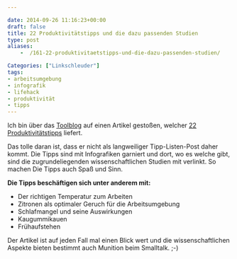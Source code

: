 ```yaml
---

date: 2014-09-26 11:16:23+00:00
draft: false
title: 22 Produktivitätstipps und die dazu passenden Studien
type: post
aliases:
    -  /161-22-produktivitaetstipps-und-die-dazu-passenden-studien/

Categories: ["Linkschleuder"]
tags:
- arbeitsumgebung
- infografik
- lifehack
- produktivität
- tipps
---
```


Ich bin über das [Toolblog](http://www.toolblog.de/2014/09/22-produktivitaetstipps-infografik/) auf einen Artikel gestoßen, welcher [22 Produktivitätstipps](http://blog.surepayroll.com/22-powerful-productivity-hacks-for-small-business/) liefert.

Das tolle daran ist, dass er nicht als langweiliger Tipp-Listen-Post daher kommt. Die Tipps sind mit Infografiken garniert und dort, wo es welche gibt, sind die zugrundeliegenden wissenschaftlichen Studien mit verlinkt. So machen Die Tipps auch Spaß und Sinn.

**Die Tipps beschäftigen sich unter anderem mit:**

  * Der richtigen Temperatur zum Arbeiten
  * Zitronen als optimaler Geruch für die Arbeitsumgebung
  * Schlafmangel und seine Auswirkungen
  * Kaugummikauen
  * Frühaufstehen

Der Artikel ist auf jeden Fall mal einen Blick wert und die wissenschaftlichen Aspekte bieten bestimmt auch Munition beim Smalltalk. ;-)
